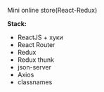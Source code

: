 Mini online store(React-Redux)

**Stack:**

- ReactJS + хуки
- React Router
- Redux
- Redux thunk
- json-server
- Axios
- classnames
